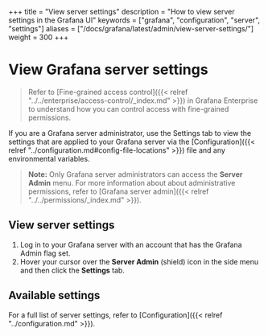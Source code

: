 +++
title = "View server settings"
description = "How to view server settings in the Grafana UI"
keywords = ["grafana", "configuration", "server", "settings"]
aliases = ["/docs/grafana/latest/admin/view-server-settings/"]
weight = 300
+++

# View Grafana server settings

> Refer to [Fine-grained access control]({{< relref "../../enterprise/access-control/_index.md" >}}) in Grafana Enterprise to understand how you can control access with fine-grained permissions.

If you are a Grafana server administrator, use the Settings tab to view the settings that are applied to your Grafana server via the [Configuration]({{< relref "../configuration.md#config-file-locations" >}}) file and any environmental variables.

> **Note:** Only Grafana server administrators can access the **Server Admin** menu. For more information about about administrative permissions, refer to [Grafana server admin]({{< relref "../../permissions/_index.md" >}}).

## View server settings

1. Log in to your Grafana server with an account that has the Grafana Admin flag set.
1. Hover your cursor over the **Server Admin** (shield) icon in the side menu and then click the **Settings** tab.

## Available settings

For a full list of server settings, refer to [Configuration]({{< relref "../configuration.md" >}}).
